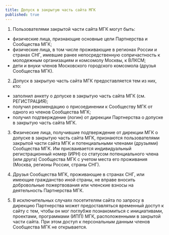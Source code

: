 ```yaml
---
title: Допуск в закрытую часть сайта МГК
published: true
---
```





1. Пользователями закрытой части сайта МГК могут быть:

* физические лица, признающие основные цели Партнерства и Сообщества МГК;
* физические лица, в том числе проживающие в регионах России и странах СНГ, имевшие ранее непосредственную сопричастность к молодежным организациям и комсомолу Москвы, к ВЛКСМ;
* дети и внуки членов Московского городского комсомола (друзья Сообщества МГК).

2. Допуск в закрытую часть сайта МГК предоставляется тем из них, кто:

* заполнил анкету о допуске в закрытую часть сайта МГК (см. РЕГИСТРАЦИЯ);
* получил рекомендацию о присоединении к Сообществу МГК от одного из членов Сообщества МГК;
* получил подтверждение (логин) от дирекции Партнерства о допуске в закрытую часть сайта МГК.

3. Физические лица, получившие подтверждение от дирекции МГК о допуске в закрытую часть сайта МГК, признаются пользователями закрытой части сайта МГК и потенциальными членами (друзьями) Сообщества МГК. Им присваивается индивидуальный регистрационный номер (ИРН) со статусом потенциального члена (или друга) Сообщества МГК с учетом места его проживания (Москва, регионы России, страны СНГ).

4. Друзья Сообщества МГК, проживающие в странах СНГ, или имеющие гражданство иной страны, не вправе вносить добровольные пожертвования или членские взносы на деятельность Партнерства МГК.

5. В исключительных случаях посетителям сайта по запросу в дирекцию Партнерства может предоставляться временный доступ к сайту с тем, чтобы он мог поглубже познакомиться с инициативами, проектами, программами (ИПП) МГК, расположенными в закрытой части сайта. При этом доступ к персональным данным членов Сообщества МГК не открывается.
